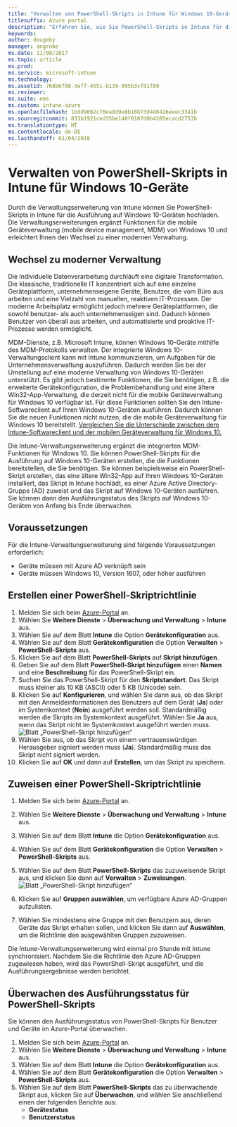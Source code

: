 ```yaml
---
title: "Verwalten von PowerShell-Skripts in Intune für Windows 10-Geräte"
titlesuffix: Azure portal
description: "Erfahren Sie, wie Sie PowerShell-Skripts in Intune für die Ausführung auf Windows 10-Geräten hochladen."
keywords: 
author: dougeby
manager: angrobe
ms.date: 11/08/2017
ms.topic: article
ms.prod: 
ms.service: microsoft-intune
ms.technology: 
ms.assetid: 768b6f08-3eff-4551-b139-095b3cfd1f89
ms.reviewer: 
ms.suite: ems
ms.custom: intune-azure
ms.openlocfilehash: 1bdd9002c70ea8d9e8b16b73d4d8416eeec3341b
ms.sourcegitcommit: 833b1921ced35be140f0107d0b4205ecacd2753b
ms.translationtype: HT
ms.contentlocale: de-DE
ms.lasthandoff: 01/04/2018
---
```

# <a name="manage-powershell-scripts-in-intune-for-windows-10-devices"></a>Verwalten von PowerShell-Skripts in Intune für Windows 10-Geräte
Durch die Verwaltungserweiterung von Intune können Sie PowerShell-Skripts in Intune für die Ausführung auf Windows 10-Geräten hochladen. Die Verwaltungserweiterungen ergänzt Funktionen für die mobile Geräteverwaltung (mobile device management, MDM) von Windows 10 und erleichtert Ihnen den Wechsel zu einer modernen Verwaltung.

## <a name="moving-to-modern-management"></a>Wechsel zu moderner Verwaltung
Die individuelle Datenverarbeitung durchläuft eine digitale Transformation. Die klassische, traditionelle IT konzentriert sich auf eine einzelne Geräteplattform, unternehmenseigene Geräte, Benutzer, die vom Büro aus arbeiten und eine Vielzahl von manuellen, reaktiven IT-Prozessen. Der moderne Arbeitsplatz ermöglicht jedoch mehrere Geräteplattformen, die sowohl benutzer- als auch unternehmenseigen sind. Dadurch können Benutzer von überall aus arbeiten, und automatisierte und proaktive IT-Prozesse werden ermöglicht. 

MDM-Dienste, z.B. Microsoft Intune, können Windows 10-Geräte mithilfe des MDM-Protokolls verwalten. Der integrierte Windows 10-Verwaltungsclient kann mit Intune kommunizieren, um Aufgaben für die Unternehmensverwaltung auszuführen. Dadurch werden Sie bei der Umstellung auf eine moderne Verwaltung von Windows 10-Geräten unterstützt. Es gibt jedoch bestimmte Funktionen, die Sie benötigen, z.B. die erweiterte Gerätekonfiguration, die Problembehandlung und eine ältere Win32-App-Verwaltung, die derzeit nicht für die mobile Geräteverwaltung für Windows 10 verfügbar ist. Für diese Funktionen sollten Sie den Intune-Softwareclient auf Ihren Windows 10-Geräten ausführen. Dadurch können Sie die neuen Funktionen nicht nutzen, die die mobile Geräteverwaltung für Windows 10 bereitstellt. [Vergleichen Sie die Unterschiede zwischen dem Intune-Softwareclient und der mobilen Geräteverwaltung für Windows 10.](https://docs.microsoft.com/intune-classic/deploy-use/pc-management-comparison)

Die Intune-Verwaltungserweiterung ergänzt die integrierten MDM-Funktionen für Windows 10. Sie können PowerShell-Skripts für die Ausführung auf Windows 10-Geräten erstellen, die die Funktionen bereitstellen, die Sie benötigen. Sie können beispielsweise ein PowerShell-Skript erstellen, das eine ältere Win32-App auf Ihren Windows 10-Geräten installiert, das Skript in Intune hochlädt, es einer Azure Active Directory-Gruppe (AD) zuweist und das Skript auf Windows 10-Geräten ausführen. Sie können dann den Ausführungsstatus des Skripts auf Windows 10-Geräten von Anfang bis Ende überwachen.

## <a name="prerequisites"></a>Voraussetzungen
Für die Intune-Verwaltungserweiterung sind folgende Voraussetzungen erforderlich:
- Geräte müssen mit Azure AD verknüpft sein
- Geräte müssen Windows 10, Version 1607, oder höher ausführen

## <a name="create-a-powershell-script-policy"></a>Erstellen einer PowerShell-Skriptrichtlinie 
1. Melden Sie sich beim [Azure-Portal](https://portal.azure.com) an.
2. Wählen Sie **Weitere Dienste** > **Überwachung und Verwaltung** > **Intune** aus.
3. Wählen Sie auf dem Blatt **Intune** die Option **Gerätekonfiguration** aus.
4. Wählen Sie auf dem Blatt **Gerätekonfiguration** die Option **Verwalten** > **PowerShell-Skripts** aus.
5. Klicken Sie auf dem Blatt **PowerShell-Skripts** auf **Skript hinzufügen**.
6. Geben Sie auf dem Blatt **PowerShell-Skript hinzufügen** einen **Namen** und eine **Beschreibung** für das PowerShell-Skript ein.
7. Suchen Sie das PowerShell-Skript für den **Skriptstandort**. Das Skript muss kleiner als 10 KB (ASCII) oder 5 KB (Unicode) sein.
8. Klicken Sie auf **Konfigurieren**, und wählen Sie dann aus, ob das Skript mit den Anmeldeinformationen des Benutzers auf dem Gerät (**Ja**) oder im Systemkontext (**Nein**) ausgeführt werden soll. Standardmäßig werden die Skripts im Systemkontext ausgeführt. Wählen Sie **Ja** aus, wenn das Skript nicht im Systemkontext ausgeführt werden muss. 
  ![Blatt „PowerShell-Skript hinzufügen“](./media/mgmt-extension-add-script.png)
9. Wählen Sie aus, ob das Skript von einem vertrauenswürdigen Herausgeber signiert werden muss (**Ja**). Standardmäßig muss das Skript nicht signiert werden. 
10. Klicken Sie auf **OK** und dann auf **Erstellen**, um das Skript zu speichern.

## <a name="assign-a-powershell-script-policy"></a>Zuweisen einer PowerShell-Skriptrichtlinie
1. Melden Sie sich beim [Azure-Portal](https://portal.azure.com) an.
2. Wählen Sie **Weitere Dienste** > **Überwachung und Verwaltung** > **Intune** aus.
3. Wählen Sie auf dem Blatt **Intune** die Option **Gerätekonfiguration** aus.
4. Wählen Sie auf dem Blatt **Gerätekonfiguration** die Option **Verwalten** > **PowerShell-Skripts** aus.
5. Wählen Sie auf dem Blatt **PowerShell-Skripts** das zuzuweisende Skript aus, und klicken Sie dann auf **Verwalten** > **Zuweisungen**.
  ![Blatt „PowerShell-Skript hinzufügen“](./media/mgmt-extension-assignments.png)
 
6. Klicken Sie auf **Gruppen auswählen**, um verfügbare Azure AD-Gruppen aufzulisten. 
7. Wählen Sie mindestens eine Gruppe mit den Benutzern aus, deren Geräte das Skript erhalten sollen, und klicken Sie dann auf **Auswählen**, um die Richtlinie den ausgewählten Gruppen zuzuweisen.

Die Intune-Verwaltungserweiterung wird einmal pro Stunde mit Intune synchronisiert. Nachdem Sie die Richtlinie den Azure AD-Gruppen zugewiesen haben, wird das PowerShell-Skript ausgeführt, und die Ausführungsergebnisse werden berichtet. 
 
## <a name="monitor-run-status-for-powershell-scripts"></a>Überwachen des Ausführungsstatus für PowerShell-Skripts
Sie können den Ausführungsstatus von PowerShell-Skripts für Benutzer und Geräte im Azure-Portal überwachen.
1. Melden Sie sich beim [Azure-Portal](https://portal.azure.com) an.
2. Wählen Sie **Weitere Dienste** > **Überwachung und Verwaltung** > **Intune** aus.
3. Wählen Sie auf dem Blatt **Intune** die Option **Gerätekonfiguration** aus.
4. Wählen Sie auf dem Blatt **Gerätekonfiguration** die Option **Verwalten** > **PowerShell-Skripts** aus.
5. Wählen Sie auf dem Blatt **PowerShell-Skripts** das zu überwachende Skript aus, klicken Sie auf **Überwachen**, und wählen Sie anschließend einen der folgenden Berichte aus:
   - **Gerätestatus**
   - **Benutzerstatus**
